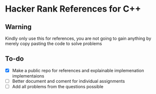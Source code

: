 # Hacker Rank References for C++


## Warning

Kindly only use this for references, you are not going to gain anything by merely copy pasting the code to solve problems




## To-do

- [x] Make a public repo for references and explainable implemenation implementaions
- [ ] Better document and coment for individual assignments
- [ ] Add all problems from the questions possible